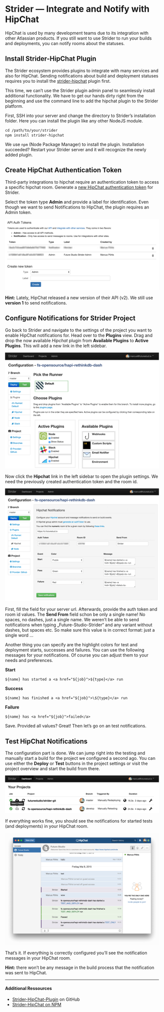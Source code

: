 # Strider — Integrate and Notify with HipChat

HipChat is used by many development teams due to its integration with other Atlassian products. If you still want to use Strider to run your builds and deployments, you can notify rooms about the statuses.

## Install Strider-HipChat Plugin

The Strider ecosystem provides plugins to integrate with many services and also for HipChat. Sending notifications about build and deployment statuses requires you to install the [strider-hipchat](https://github.com/jfromaniello/strider-hipchat) plugin first.

This time, we can’t use the Strider plugin admin panel to seamlessly install additional functionality. We have to get our hands dirty right from the beginning and use the command line to add the hipchat plugin to the Strider platform.

First, SSH into your server and change the directory to Strider’s installation folder. Here you can install the plugin like any other NodeJS module.

    cd /path/to/your/strider
    npm install strider-hipchat

We use `npm` (Node Package Manager) to install the plugin. Installation succeeded? Restart your Strider server and it will recognize the newly added plugin.

## Create HipChat Authentication Token

Third-party integrations to hipchat require an authentication token to access a specific hipchat room. Generate a [new HipChat authentication token](https://futurestudio.hipchat.com/admin/api) for Strider.

Select the token type **Admin** and provide a label for identification. Even though we want to send Notifications to HipChat, the plugin requires an Admin token.

![HipChat — Create Authentication Token](./notifications-hipchat/hipchat-1.png)

**Hint:** Lately, HipChat released a new version of their API (v2). We still use **version 1** to send notifications.

## Configure Notifications for Strider Project

Go back to Strider and navigate to the settings of the project you want to enable HipChat notifications for. Head over to the **Plugins** view. Drag and drop the now available _Hipchat_ plugin from **Available Plugins** to **Active Plugins**. This will add a new link in the left sidebar.

![Strider Project Plugin Settings](./notifications-hipchat/hipchat-2.png)

Now click the **Hipchat** link in the left sidebar to open the plugin settings. We need the previously created authentication token and the room id.

![Strider-HipChat Plugin Settings](./notifications-hipchat/hipchat-3.png)

First, fill the field for your server url. Afterwards, provide the auth token and room id values. The **Send From** field schon be only a single name! No spaces, no dashes, just a single name. We weren’t be able to send notifications when typing „Future-Studio-Strider“ and any variant without dashes, but spaces etc. So make sure this value is in correct format: just a single word …

Another thing you can specify are the highlight colors for test and deployment starts, successes and failures. You can use the following messages for your notifications. Of course you can adjust them to your needs and preferences.

**Start**

```
${name} has started a <a href="${job}">${type}</a> run
```

**Success**

```
${name} has finished a <a href="${job}">\${type}</a> run
```

**Failure**

```
${name} has <a href="${job}">failed</a>
```

Save. Provided all values? Great! Then let’s go on an test notifications.

## Test HipChat Notifications

The configuration part is done. We can jump right into the testing and manually start a build for the project we configured a second ago. You can use either the **Deploy** or **Test** buttons in the project settings or visit the project overview and start the build from there.

![Strider Project Overview — Start Retest and Deploy](./notifications-hipchat/hipchat-4.png)

If everything works fine, you should see the notifications for started tests (and deployments) in your HipChat room.

![HipChat Notifications from Strider](./notifications-hipchat/hipchat-5.png)

That’s it. If everything is correctly configured you’ll see the notification messages in your HipChat room.

**Hint:** there won’t be any message in the build process that the notification was sent to HipChat.

---

#### Additional Ressources

- [Strider-HipChat-Plugin](https://github.com/jfromaniello/strider-hipchat) on GitHub
- [Strider-HipChat on NPM](https://www.npmjs.com/package/strider-hipchat)
